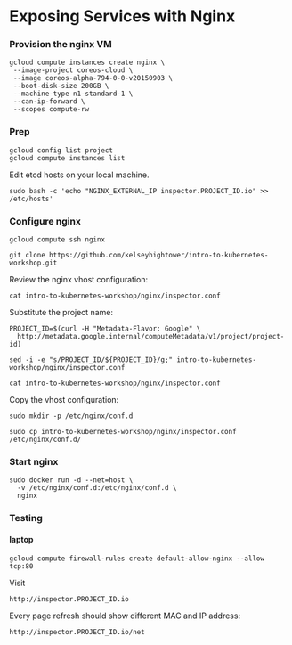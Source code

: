# Exposing Services with Nginx

### Provision the nginx VM

```
gcloud compute instances create nginx \
 --image-project coreos-cloud \
 --image coreos-alpha-794-0-0-v20150903 \
 --boot-disk-size 200GB \
 --machine-type n1-standard-1 \
 --can-ip-forward \
 --scopes compute-rw
```

### Prep 

```
gcloud config list project
gcloud compute instances list
```

Edit etcd hosts on your local machine.

```
sudo bash -c 'echo "NGINX_EXTERNAL_IP inspector.PROJECT_ID.io" >> /etc/hosts'
```

### Configure nginx

```
gcloud compute ssh nginx
```

```
git clone https://github.com/kelseyhightower/intro-to-kubernetes-workshop.git
```

Review the nginx vhost configuration:

```
cat intro-to-kubernetes-workshop/nginx/inspector.conf
```

Substitute the project name:

```
PROJECT_ID=$(curl -H "Metadata-Flavor: Google" \
  http://metadata.google.internal/computeMetadata/v1/project/project-id)
```

```
sed -i -e "s/PROJECT_ID/${PROJECT_ID}/g;" intro-to-kubernetes-workshop/nginx/inspector.conf
```

```
cat intro-to-kubernetes-workshop/nginx/inspector.conf
```

Copy the vhost configuration:

```
sudo mkdir -p /etc/nginx/conf.d
```

```
sudo cp intro-to-kubernetes-workshop/nginx/inspector.conf  /etc/nginx/conf.d/
```

### Start nginx

```
sudo docker run -d --net=host \
  -v /etc/nginx/conf.d:/etc/nginx/conf.d \
  nginx
```

### Testing 

#### laptop

```
gcloud compute firewall-rules create default-allow-nginx --allow tcp:80
```

Visit 

```
http://inspector.PROJECT_ID.io
```

Every page refresh should show different MAC and IP address:

```
http://inspector.PROJECT_ID.io/net
```
